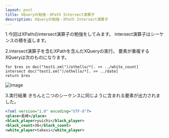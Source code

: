 ```yaml
---
layout: post
title: XQueryの勉強・XPath Intersect演算子
description: XQueryの勉強・XPath Intersect演算子
---
```

1.今回はXPathのintersect演算子の勉強をしてみます。
intersect演算子はシーケンスの積を返します。

2.intersect演算子を含むXPathを含んだXQueryの実行。
要素が重複するXQueryは次のものになります。

```xquery
for $res in doc("test1.xml")/othello/*[. << ../white_count]
intersect doc("test1.xml")/othello/*[. >> ../date]
return $res
```

![image]({{site.baseurl}}/assets/images/2009_10_3/XPathUnion1-1.jpg)


3.実行結果
きちんと二つのシーケンスに同じように含まれる要素が出力されました。


```xml
<?xml version="1.0" encoding="UTF-8"?>
<place>長崎</place>
<black_player>yuichi</black_player>
<black_count>36</black_count>
<white_player>takesi</white_player>
```
